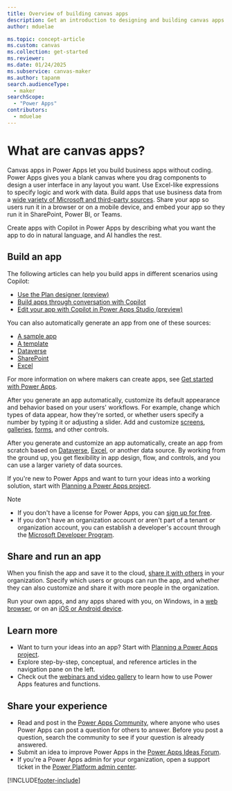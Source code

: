```yaml
---
title: Overview of building canvas apps
description: Get an introduction to designing and building canvas apps in Power Apps so that users can manage line-of-business data in a browser or on mobile devices.
author: mduelae

ms.topic: concept-article
ms.custom: canvas
ms.collection: get-started
ms.reviewer: 
ms.date: 01/24/2025
ms.subservice: canvas-maker
ms.author: tapanm
search.audienceType: 
  - maker
searchScope:
  - "Power Apps"
contributors:
  - mduelae
---
```

# What are canvas apps?


Canvas apps in Power Apps let you build business apps without coding. Power Apps gives you a blank canvas where you drag components to design a user interface in any layout you want. Use Excel-like expressions to specify logic and work with data. Build apps that use business data from a [wide variety of Microsoft and third-party sources](connections-list.md). Share your app so users run it in a browser or on a mobile device, and embed your app so they run it in SharePoint, Power BI, or Teams.

Create apps with Copilot in Power Apps by describing what you want the app to do in natural language, and AI handles the rest.


## Build an app

The following articles can help you build apps in different scenarios using Copilot:

- [Use the Plan designer (preview)](../plan-designer/plan-designer.md)
- [Build apps through conversation with Copilot](ai-conversations-create-app.md)
- [Edit your app with Copilot in Power Apps Studio (preview)](ai-edit-app.md)

You can also automatically generate an app from one of these sources:

- [A sample app](open-and-run-a-sample-app.md)
- [A template](get-started-test-drive.md)
- [Dataverse](data-platform-create-app.md)
- [SharePoint](app-from-sharepoint.md)
- [Excel](get-started-create-from-data.md)

For more information on where makers can create apps, see [Get started with Power Apps](intro-maker-portal.md).

After you generate an app automatically, customize its default appearance and behavior based on your users' workflows. For example, change which types of data appear, how they're sorted, or whether users specify a number by typing it or adjusting a slider. Add and customize [screens](add-screen-context-variables.md), [galleries](customize-layout-sharepoint.md), [forms](customize-forms-sharepoint.md), and other controls.

After you generate and customize an app automatically, create an app from scratch based on [Dataverse](data-platform-create-app-scratch.md), [Excel](get-started-create-from-blank.md), or another data source. By working from the ground up, you get flexibility in app design, flow, and controls, and you can use a larger variety of data sources.

If you're new to Power Apps and want to turn your ideas into a working solution, start with [Planning a Power Apps project](../../guidance/planning/introduction.md).

> [!NOTE]
> - If you don't have a license for Power Apps, you can [sign up for free](../signup-for-powerapps.md).
> - If you don't have an organization account or aren't part of a tenant or organization account, you can establish a developer's account through the [Microsoft Developer Program](https://developer.microsoft.com/en-us/microsoft-365/dev-program).

## Share and run an app
When you finish the app and save it to the cloud, [share it with others](share-app.md) in your organization. Specify which users or groups can run the app, and whether they can also customize and share it with more people in the organization.

Run your own apps, and any apps shared with you, on Windows, in a [web browser](../../user/run-app-browser.md), or on an [iOS or Android device](/powerapps/mobile/run-powerapps-on-mobile).

## Learn more
- Want to turn your ideas into an app? Start with [Planning a Power Apps project](../../guidance/planning/introduction.md).
- Explore step-by-step, conceptual, and reference articles in the navigation pane on the left.
- Check out the [webinars and video gallery](https://powerusers.microsoft.com/t5/Webinars-and-Video-Gallery/bd-p/VideoGallery?featured=yes) to learn how to use Power Apps features and functions.


## Share your experience
* Read and post in the [Power Apps Community](https://aka.ms/powerapps-community), where anyone who uses Power Apps can post a question for others to answer. Before you post a question, search the community to see if your question is already answered.
* Submit an idea to improve Power Apps in the [Power Apps Ideas Forum](https://ideas.powerapps.com/).
* If you're a Power Apps admin for your organization, open a support ticket in the [Power Platform admin center](https://admin.powerplatform.microsoft.com/support).



[!INCLUDE[footer-include](../../includes/footer-banner.md)]
